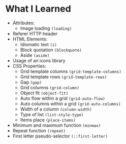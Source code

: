 # What I Learned
- Attributes:
	- Image loading `(loading)`
- Referer HTTP header
- HTML Elements:
	- Idiomatic text `(i)`
	- Block quotation `(blockquote)`
	- Aside `(aside)`
- Usage of an icons library
- CSS Properties:
	- Grid template columns `(grid-template-columns)`
	- Grid template rows `(grid-template-rows)`
	- Gap `(gap)`
	- Grid columns `(grid-column)`
	- Object fit `(object-fit)`
	- Auto flow within a grid `(grid-auto-flow)`
	- Auto columns within a grid `(grid-auto-columns)`
	- Width of a column `(column-width)`
	- Type of list `(list-style-type)`
	- Items place `(place-items)`
- Minimum and maximum function `(minmax)`
- Repeat function `(repeat)`
- First letter pseudo-selector `(::first-letter)`